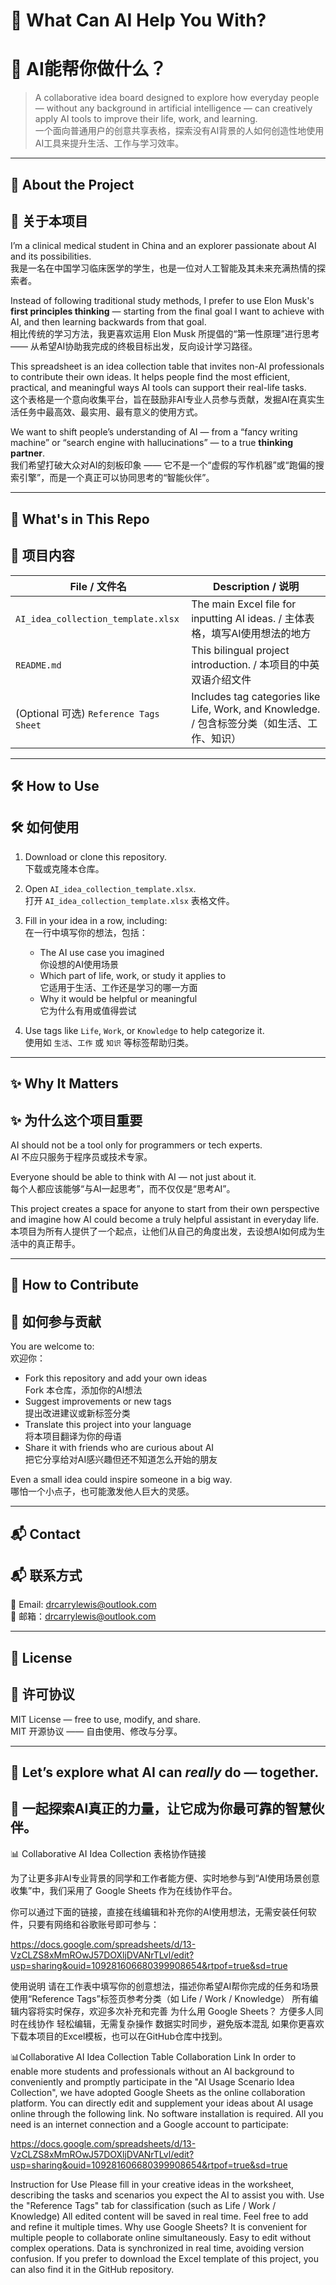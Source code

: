 # 🧠 What Can AI Help You With?  
# 🧠 AI能帮你做什么？

> A collaborative idea board designed to explore how everyday people — without any background in artificial intelligence — can creatively apply AI tools to improve their life, work, and learning.  
> 一个面向普通用户的创意共享表格，探索没有AI背景的人如何创造性地使用AI工具来提升生活、工作与学习效率。

---

## 👋 About the Project  
## 👋 关于本项目

I’m a clinical medical student in China and an explorer passionate about AI and its possibilities.  
我是一名在中国学习临床医学的学生，也是一位对人工智能及其未来充满热情的探索者。

Instead of following traditional study methods, I prefer to use Elon Musk's **first principles thinking** — starting from the final goal I want to achieve with AI, and then learning backwards from that goal.  
相比传统的学习方法，我更喜欢运用 Elon Musk 所提倡的“第一性原理”进行思考 —— 从希望AI协助我完成的终极目标出发，反向设计学习路径。

This spreadsheet is an idea collection table that invites non-AI professionals to contribute their own ideas. It helps people find the most efficient, practical, and meaningful ways AI tools can support their real-life tasks.  
这个表格是一个意向收集平台，旨在鼓励非AI专业人员参与贡献，发掘AI在真实生活任务中最高效、最实用、最有意义的使用方式。

We want to shift people’s understanding of AI — from a “fancy writing machine” or “search engine with hallucinations” — to a true **thinking partner**.  
我们希望打破大众对AI的刻板印象 —— 它不是一个“虚假的写作机器”或“跑偏的搜索引擎”，而是一个真正可以协同思考的“智能伙伴”。

---

## 📘 What's in This Repo  
## 📘 项目内容

| File / 文件名 | Description / 说明 |
|---------------|----------------------|
| `AI_idea_collection_template.xlsx` | The main Excel file for inputting AI ideas. / 主体表格，填写AI使用想法的地方 |
| `README.md` | This bilingual project introduction. / 本项目的中英双语介绍文件 |
| (Optional 可选) `Reference Tags Sheet` | Includes tag categories like Life, Work, and Knowledge. / 包含标签分类（如生活、工作、知识） |

---

## 🛠️ How to Use  
## 🛠️ 如何使用

1. Download or clone this repository.  
   下载或克隆本仓库。

2. Open `AI_idea_collection_template.xlsx`.  
   打开 `AI_idea_collection_template.xlsx` 表格文件。

3. Fill in your idea in a row, including:  
   在一行中填写你的想法，包括：
   - The AI use case you imagined  
     你设想的AI使用场景  
   - Which part of life, work, or study it applies to  
     它适用于生活、工作还是学习的哪一方面  
   - Why it would be helpful or meaningful  
     它为什么有用或值得尝试

4. Use tags like `Life`, `Work`, or `Knowledge` to help categorize it.  
   使用如 `生活`、`工作` 或 `知识` 等标签帮助归类。

---

## ✨ Why It Matters  
## ✨ 为什么这个项目重要

AI should not be a tool only for programmers or tech experts.  
AI 不应只服务于程序员或技术专家。

Everyone should be able to think with AI — not just about it.  
每个人都应该能够“与AI一起思考”，而不仅仅是“思考AI”。

This project creates a space for anyone to start from their own perspective and imagine how AI could become a truly helpful assistant in everyday life.  
本项目为所有人提供了一个起点，让他们从自己的角度出发，去设想AI如何成为生活中的真正帮手。

---

## 🤝 How to Contribute  
## 🤝 如何参与贡献

You are welcome to:  
欢迎你：

- Fork this repository and add your own ideas  
  Fork 本仓库，添加你的AI想法  
- Suggest improvements or new tags  
  提出改进建议或新标签分类  
- Translate this project into your language  
  将本项目翻译为你的母语  
- Share it with friends who are curious about AI  
  把它分享给对AI感兴趣但还不知道怎么开始的朋友

Even a small idea could inspire someone in a big way.  
哪怕一个小点子，也可能激发他人巨大的灵感。

---

## 📬 Contact  
## 📬 联系方式

📧 Email: drcarrylewis@outlook.com  
📧 邮箱：drcarrylewis@outlook.com

---

## 📄 License  
## 📄 许可协议

MIT License — free to use, modify, and share.  
MIT 开源协议 —— 自由使用、修改与分享。

---

## 🚀 Let’s explore what AI can *really* do — together.  
## 🚀 一起探索AI真正的力量，让它成为你最可靠的智慧伙伴。


📊 Collaborative AI Idea Collection 表格协作链接

为了让更多非AI专业背景的同学和工作者能方便、实时地参与到“AI使用场景创意收集”中，我们采用了 Google Sheets 作为在线协作平台。

你可以通过下面的链接，直接在线编辑和补充你的AI使用想法，无需安装任何软件，只要有网络和谷歌账号即可参与：

https://docs.google.com/spreadsheets/d/13-VzCLZS8xMmROwJ57DOXljDVANrTLvl/edit?usp=sharing&ouid=109281606680399908654&rtpof=true&sd=true

使用说明
请在工作表中填写你的创意想法，描述你希望AI帮你完成的任务和场景
使用“Reference Tags”标签页参考分类（如 Life / Work / Knowledge）
所有编辑内容将实时保存，欢迎多次补充和完善
为什么用 Google Sheets？
方便多人同时在线协作
轻松编辑，无需复杂操作
数据实时同步，避免版本混乱
如果你更喜欢下载本项目的Excel模板，也可以在GitHub仓库中找到。

📊Collaborative AI Idea Collection Table Collaboration Link 
In order to enable more students and professionals without an AI background to conveniently and promptly participate in the "AI Usage Scenario Idea Collection", we have adopted Google Sheets as the online collaboration platform. 
You can directly edit and supplement your ideas about AI usage online through the following link. No software installation is required. All you need is an internet connection and a Google account to participate: 

https://docs.google.com/spreadsheets/d/13-VzCLZS8xMmROwJ57DOXljDVANrTLvl/edit?usp=sharing&ouid=109281606680399908654&rtpof=true&sd=true

Instruction for Use
Please fill in your creative ideas in the worksheet, describing the tasks and scenarios you expect the AI to assist you with.
Use the "Reference Tags" tab for classification (such as Life / Work / Knowledge)
All edited content will be saved in real time. Feel free to add and refine it multiple times.
Why use Google Sheets?
It is convenient for multiple people to collaborate online simultaneously.
Easy to edit without complex operations.
Data is synchronized in real time, avoiding version confusion.
If you prefer to download the Excel template of this project, you can also find it in the GitHub repository.
